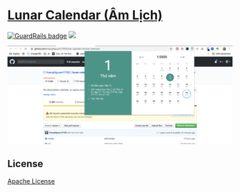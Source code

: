 # [Lunar Calendar (Âm Lịch)]()

[![GuardRails badge](https://badges.guardrails.io/HoangNguyen17193/lunar-calendar-chrome-extension.svg?token=d413d9e74419d9a1be25aa98e6be7d123677382b0e745b357ebcdacf7c0296b3&provider=github)](https://dashboard.guardrails.io/default/gh/HoangNguyen17193/lunar-calendar-chrome-extension)
![](https://travis-ci.org/HoangNguyen17193/lunar-calendar-chrome-extension.svg?branch=master)

![](media/Screen%20Shot.png)

## License
[Apache License](LICENSE)
